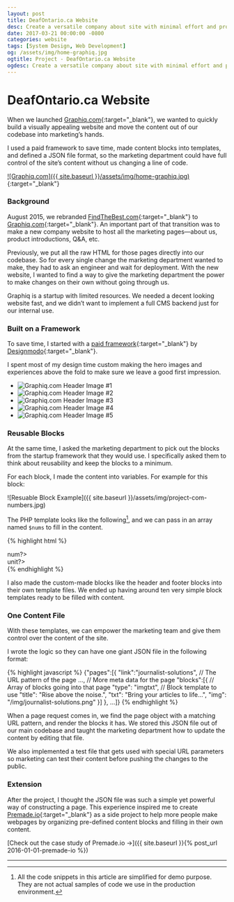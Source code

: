 ```yaml
---
layout: post
title: DeafOntario.ca Website
desc: Create a versatile company about site with minimal effort and provide a way for the company to configure the content with ease.
date: 2017-03-21 00:00:00 -0800
categories: website
tags: [System Design, Web Development]
og: /assets/img/home-graphiq.jpg
ogtitle: Project - DeafOntario.ca Website
ogdesc: Create a versatile company about site with minimal effort and provide a way for the company to configure the content with ease.
---
```


# DeafOntario.ca Website

When we launched [Graphiq.com][1]{:target="\_blank"}, we wanted to quickly build a visually appealing website and move the content out of our codebase into marketing’s hands.

I used a paid framework to save time, made content blocks into templates, and defined a <span class="small-caps">JSON</span> file format, so the marketing department could have full control of the site’s content  without us changing a line of code.

[![Graphiq.com]({{ site.baseurl }}/assets/img/home-graphiq.jpg)](//graphiq.com){:target="\_blank"}

### Background

August 2015, we rebranded [FindTheBest.com][2]{:target="\_blank"} to [Graphiq.com][3]{:target="\_blank"}. An important part of that transition was to make a new company website to host all the marketing pages—about us, product introductions, <span class="small-caps">Q&A</span>, etc.

Previously, we put all the raw <span class="small-caps">HTML</span> for those pages directly into our codebase. So for every single change the marketing department wanted to make, they had to ask an engineer and wait for deployment. With the new website, I wanted to find a way to give the marketing department the power to make changes on their own without going through us.

Graphiq is a startup with limited resources. We needed a decent looking website fast, and we didn’t want to implement a full <span class="small-caps">CMS</span> backend just for our internal use.

### Built on a Framework

To save time, I started with a [paid framework][4]{:target="\_blank"} by [Designmodo](http://designmodo.com/){:target="\_blank"}. 

I spent most of my design time custom making the hero images and experiences above the fold to make sure we leave a good first impression.

<div class="p">
	<div class="unslider-instance unslider-graphiq-com">
		<ul>
			<li>
				<img src="{{ site.baseurl }}/assets/img/project-com-h1.jpg" alt="Graphiq.com Header Image #1">
			</li>
			<li>
				<img src="{{ site.baseurl }}/assets/img/project-com-h2.jpg" alt="Graphiq.com Header Image #2">
			</li>
			<li>
				<img src="{{ site.baseurl }}/assets/img/project-com-h3.jpg" alt="Graphiq.com Header Image #3">
			</li>
			<li>
				<img src="{{ site.baseurl }}/assets/img/project-com-h4.jpg" alt="Graphiq.com Header Image #4">
			</li>
			<li>
				<img src="{{ site.baseurl }}/assets/img/project-com-h5.jpg" alt="Graphiq.com Header Image #5">
			</li>
		</ul>
	</div>
</div>

### Reusable Blocks

At the same time, I asked the marketing department to pick out the blocks from the startup framework that they would use. I specifically asked them to think about reusability and keep the blocks to a minimum.

For each block, I made the content into variables. For example for this block:

![Resuable Block Example]({{ site.baseurl }}/assets/img/project-com-numbers.jpg)

The <span class="small-caps">PHP</span> template looks like the following[^1], and we can pass in an array named `$nums` to fill in the content.

{% highlight html %}
<section class="projects-4 block-nums">
	<? foreach ($nums as $num) : ?>
	<div class="project-wrapper col-sm-3">
		<div class="num"><?= $num->num?></div>
		<span class="name"><?= $num->unit?></span>
	</div>
	<? endforeach; ?>
</section>
{% endhighlight %}
  
I also made the custom-made blocks like the header and footer blocks into their own template files. We ended up having around ten very simple block templates ready to be filled with content.

### One Content File

With these templates, we can empower the marketing team and give them control over the content of the site.

I wrote the logic so they can have one giant <span class="small-caps">JSON</span> file in the following format:

{% highlight javascript %}
{"pages":[{
	"link":"journalist-solutions", // The URL pattern of the page
	..., // More meta data for the page
	"blocks":[{ // Array of blocks going into that page
		"type": "imgtxt", // Block template to use
		"title": "Rise above the noise.",
		"txt": "Bring your articles to life...",
		"img": "/img/journalist-solutions.png"
	}]
}, ...]}
{% endhighlight %}

When a page request comes in, we find the page object with a matching <span class="small-caps">URL</span> pattern, and render the blocks it has. We stored this <span class="small-caps">JSON</span> file out of our main codebase and taught the marketing  department how to update the content by editing that file.

We also implemented a test file that gets used with special <span class="small-caps">URL</span> parameters so marketing can test their content before pushing the changes to the public.

### Extension

After the project, I thought the <span class="small-caps">JSON</span> file was such a simple yet powerful way of constructing a page. This experience inspired me to create [Premade.io][5]{:target="\_blank"} as a side project to help more people make webpages by organizing pre-defined content blocks and filling in their own content.

[Check out the case study of Premade.io &#8594;]({{ site.baseurl }}{% post_url 2016-01-01-premade-io %})

---- 

[^1]:	All the code snippets in this article are simplified for demo purpose. They are not actual samples of code we use in the production environment.

[1]:	//graphiq.com
[2]:	//findthebest.com
[3]:	//graphiq.com
[4]:	//designmodo.com/startup/
[5]:	//premade.io/#/new

